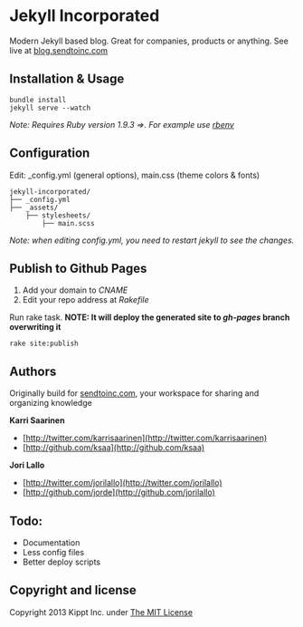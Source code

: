 # Jekyll Incorporated
Modern Jekyll based blog. Great for companies, products or anything. See live at [blog.sendtoinc.com](http://blog.sendtoinc.com)

## Installation & Usage
    bundle install
    jekyll serve --watch

_Note: Requires Ruby version 1.9.3 =>. For example use [rbenv](https://github.com/sstephenson/rbenv)_   
    
## Configuration
Edit: _config.yml (general options), main.css (theme colors &amp; fonts)

```
jekyll-incorporated/
├── _config.yml
├── _assets/
    ├── stylesheets/
        ├── main.scss
```

_Note: when editing _config.yml, you need to restart jekyll to see the changes.__

    
## Publish to Github Pages
1. Add your domain to _CNAME_
2. Edit your repo address at _Rakefile_
    
Run rake task. **NOTE: It will deploy the generated site to _gh-pages_ branch overwriting it**    
``` 
rake site:publish
```
## Authors

Originally build for [sendtoinc.com](https://sendtoinc.com), your workspace for sharing and organizing knowledge

**Karri Saarinen**

+ [http://twitter.com/karrisaarinen](http://twitter.com/karrisaarinen)
+ [http://github.com/ksaa](http://github.com/ksaa)

**Jori Lallo**

+ [http://twitter.com/jorilallo](http://twitter.com/jorilallo)
+ [http://github.com/jorde](http://github.com/jorilallo)

## Todo:

+ Documentation
+ Less config files
+ Better deploy scripts

## Copyright and license

Copyright 2013 Kippt Inc. under [The MIT License ](LICENSE)

